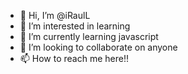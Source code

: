 - 👋 Hi, I’m @iRaulL
- 👀 I’m interested in learning
- 🌱 I’m currently learning javascript
- 💞️ I’m looking to collaborate on anyone
- 📫 How to reach me here!!

<!---
iRaulL/iRaulL is a ✨ special ✨ repository because its `README.md` (this file) appears on your GitHub profile.
You can click the Preview link to take a look at your changes.
--->
